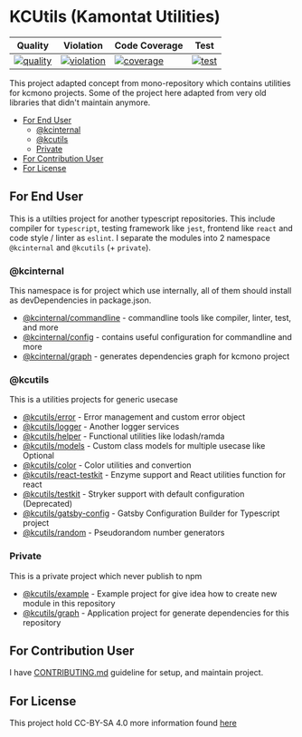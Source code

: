 # KCUtils (Kamontat Utilities)

| Quality                  | Violation                  | Code Coverage             | Test                |
| ------------------------ | -------------------------- | ------------------------- | ------------------- |
| [![quality][q_img]][sdb] | [![violation][sv_img]][sv] | [![coverage][sc_img]][sc] | [![test][t_img]][t] |

This project adapted concept from mono-repository which contains utilities for kcmono projects. Some of the project here adapted from very old libraries that didn't maintain anymore.

- [For End User](#for-end-user)
  - [@kcinternal](#kcinternal)
  - [@kcutils](#kcutils)
  - [Private](#private)
- [For Contribution User](#for-contribution-user)
- [For License](#for-license)

## For End User

This is a utilties project for another typescript repositories.
This include compiler for `typescript`, testing framework like `jest`,
frontend like `react` and code style / linter as `eslint`.
I separate the modules into 2 namespace `@kcinternal` and `@kcutils` (+ `private`).

### @kcinternal

This namespace is for project which use internally, all of them should install as devDependencies in package.json.

- [@kcinternal/commandline][kcinternal_cli_gh] - commandline tools like compiler, linter, test, and more
- [@kcinternal/config][kcinternal_config_gh]   - contains useful configuration for commandline and more
- [@kcinternal/graph][kcinternal_graph_gh]     - generates dependencies graph for kcmono project

### @kcutils

This is a utilities projects for generic usecase

- [@kcutils/error][kcutils_err_gh]                - Error management and custom error object
- [@kcutils/logger][kcutils_log_gh]               - Another logger services
- [@kcutils/helper][kcutils_helper_gh]            - Functional utilities like lodash/ramda
- [@kcutils/models][kcutils_models_gh]            - Custom class models for multiple usecase like Optional
- [@kcutils/color][kcutils_color_gh]              - Color utilities and convertion
- [@kcutils/react-testkit][kcutils_react_test_gh] - Enzyme support and React utilities function for react
- [@kcutils/testkit][kcutils_test_gh]             - Stryker support with default configuration (Deprecated)
- [@kcutils/gatsby-config][kcutils_gsb_conf_gh]   - Gatsby Configuration Builder for Typescript project
- [@kcutils/random][kcutils_random_gh]            - Pseudorandom number generators

### Private

This is a private project which never publish to npm

- [@kcutils/example][kcutils_eg_gh]           - Example project for give idea how to create new module in this repository
- [@kcutils/graph][kcutils_graph_gh]           - Application project for generate dependencies for this repository

## For Contribution User

I have [CONTRIBUTING.md](./docs/CONTRIBUTING.md) guideline for setup, and maintain project.

## For License

This project hold CC-BY-SA 4.0 more information found [here](./LICENSE)

<!-- BANNER SECTION -->

[q_img]: https://img.shields.io/sonar/quality_gate/kamontat_kcutils?server=https%3A%2F%2Fsonarcloud.io&style=flat-square
[sv_img]: https://img.shields.io/sonar/violations/kamontat_kcutils?format=long&server=https%3A%2F%2Fsonarcloud.io&style=flat-square
[sc_img]: https://img.shields.io/sonar/coverage/kamontat_kcutils?server=https%3A%2F%2Fsonarcloud.io&style=flat-square
[t_img]: https://img.shields.io/circleci/build/github/kamontat/kcutils?style=flat-square

[sdb]: https://sonarcloud.io/dashboard?id=kamontat_kcutils
[sv]: https://sonarcloud.io/project/issues?id=kamontat_kcutils&resolved=false&types=VULNERABILITY
[sc]: https://sonarcloud.io/component_measures?id=kamontat_kcutils&metric=coverage&view=list
[t]: https://app.circleci.com/pipelines/github/kamontat/kcutils

<!-- GITHUB SECTION -->

[kcinternal_cli_gh]: ./internals/commandline
[kcinternal_config_gh]: ./internals/config
[kcinternal_graph_gh]: ./internals/graph

[kcutils_eg_gh]: ./packages/_example
[kcutils_graph_gh]: ./packages/_graph
[kcutils_err_gh]: ./packages/error
[kcutils_log_gh]: ./packages/logger
[kcutils_helper_gh]: ./packages/helper
[kcutils_models_gh]: ./packages/models
[kcutils_color_gh]: ./packages/color
[kcutils_react_test_gh]: ./packages/react-testkit
[kcutils_test_gh]: ./packages/testkit
[kcutils_gsb_conf_gh]: ./packages/gatsby-config
[kcutils_random_gh]: ./packages/random
